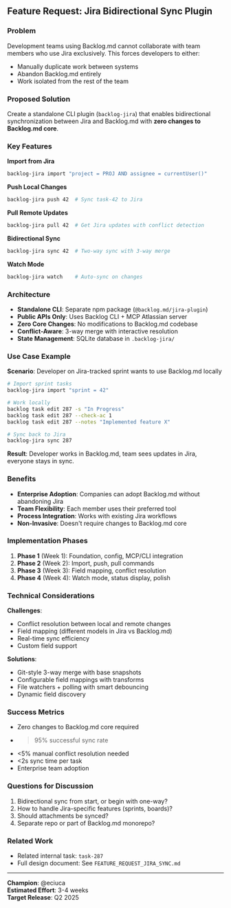 ## Feature Request: Jira Bidirectional Sync Plugin

### Problem

Development teams using Backlog.md cannot collaborate with team members who use Jira exclusively. This forces developers to either:
- Manually duplicate work between systems
- Abandon Backlog.md entirely
- Work isolated from the rest of the team

### Proposed Solution

Create a standalone CLI plugin (`backlog-jira`) that enables bidirectional synchronization between Jira and Backlog.md with **zero changes to Backlog.md core**.

### Key Features

**Import from Jira**
```bash
backlog-jira import "project = PROJ AND assignee = currentUser()"
```

**Push Local Changes**
```bash
backlog-jira push 42  # Sync task-42 to Jira
```

**Pull Remote Updates**
```bash
backlog-jira pull 42  # Get Jira updates with conflict detection
```

**Bidirectional Sync**
```bash
backlog-jira sync 42  # Two-way sync with 3-way merge
```

**Watch Mode**
```bash
backlog-jira watch    # Auto-sync on changes
```

### Architecture

- **Standalone CLI**: Separate npm package (`@backlog.md/jira-plugin`)
- **Public APIs Only**: Uses Backlog CLI + MCP Atlassian server
- **Zero Core Changes**: No modifications to Backlog.md codebase
- **Conflict-Aware**: 3-way merge with interactive resolution
- **State Management**: SQLite database in `.backlog-jira/`

### Use Case Example

**Scenario**: Developer on Jira-tracked sprint wants to use Backlog.md locally

```bash
# Import sprint tasks
backlog-jira import "sprint = 42"

# Work locally
backlog task edit 287 -s "In Progress"
backlog task edit 287 --check-ac 1
backlog task edit 287 --notes "Implemented feature X"

# Sync back to Jira
backlog-jira sync 287
```

**Result**: Developer works in Backlog.md, team sees updates in Jira, everyone stays in sync.

### Benefits

- **Enterprise Adoption**: Companies can adopt Backlog.md without abandoning Jira
- **Team Flexibility**: Each member uses their preferred tool
- **Process Integration**: Works with existing Jira workflows
- **Non-Invasive**: Doesn't require changes to Backlog.md core

### Implementation Phases

1. **Phase 1** (Week 1): Foundation, config, MCP/CLI integration
2. **Phase 2** (Week 2): Import, push, pull commands
3. **Phase 3** (Week 3): Field mapping, conflict resolution
4. **Phase 4** (Week 4): Watch mode, status display, polish

### Technical Considerations

**Challenges**:
- Conflict resolution between local and remote changes
- Field mapping (different models in Jira vs Backlog.md)
- Real-time sync efficiency
- Custom field support

**Solutions**:
- Git-style 3-way merge with base snapshots
- Configurable field mappings with transforms
- File watchers + polling with smart debouncing
- Dynamic field discovery

### Success Metrics

- Zero changes to Backlog.md core required
- >95% successful sync rate
- <5% manual conflict resolution needed
- <2s sync time per task
- Enterprise team adoption

### Questions for Discussion

1. Bidirectional sync from start, or begin with one-way?
2. How to handle Jira-specific features (sprints, boards)?
3. Should attachments be synced?
4. Separate repo or part of Backlog.md monorepo?

### Related Work

- Related internal task: `task-287`
- Full design document: See `FEATURE_REQUEST_JIRA_SYNC.md`

---

**Champion**: @eciuca  
**Estimated Effort**: 3-4 weeks  
**Target Release**: Q2 2025
